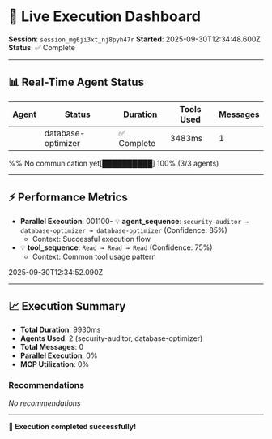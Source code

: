 
# 🚀 Live Execution Dashboard

**Session**: `session_mg6ji3xt_nj8pyh47r`
**Started**: 2025-09-30T12:34:48.600Z
**Status**: ✅ Complete

---

## 📊 Real-Time Agent Status

| Agent | Status | Duration | Tools Used | Messages |
|-------|--------|----------|------------|----------|
<!-- AGENT_TABLE_MARKER -->| database-optimizer | ✅ Complete | 3483ms | 1 | 0 |
<!-- COMMUNICATION_GRAPH_MARKER -->    %% No communication yet<!-- PROGRESS_BAR_MARKER -->[██████████] 100% (3/3 agents)<!-- MESSAGE_LOG_MARKER -->

---

## ⚡ Performance Metrics

- **Parallel Execution**: <!-- PARALLEL_PERCENTAGE -->0<!-- MCP_UTILIZATION -->0<!-- TOOL_CALLS -->1<!-- AVG_RESPONSE_TIME -->100<!-- LEARNED_PATTERNS_MARKER -->- 💡 **agent_sequence**: `security-auditor → database-optimizer → database-optimizer` (Confidence: 85%)
  - Context: Successful execution flow
- 💡 **tool_sequence**: `Read → Read → Read` (Confidence: 75%)
  - Context: Common tool usage pattern
<!-- LAST_UPDATED_MARKER -->2025-09-30T12:34:52.090Z

---

## 📈 Execution Summary

- **Total Duration**: 9930ms
- **Agents Used**: 2 (security-auditor, database-optimizer)
- **Total Messages**: 0
- **Parallel Execution**: 0%
- **MCP Utilization**: 0%

### Recommendations

*No recommendations*

---

**🎉 Execution completed successfully!**
